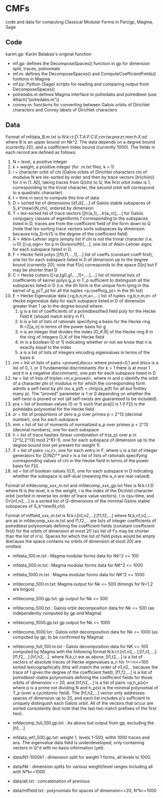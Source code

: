 CMFs
===

code and data for computing Classical Modular Forms in Pari/gp, Magma,
Sage

Code
-------

karim.gp: Karim Belabas's original function
* mf.gp: defines the DecomposeSpaces() function in gp for dimension split, traces, polnomials
* mf.m: defines the DecomposeSpaces() and ComputeCoefficientFields() funtions in Magma
* mf.py: Python (Sage) scripts for reading and comparing output from DecomposeSpaces()
* polredabs.m defines Magma interface to polredabs and polredbest (use Attach("polredabs.m"))
* conrey.m: functions for converting between Galois orbits of Dirichlet characters and Conrey labels of Dirichlet characters

Data
-------

Format of mfdata_B.m.txt is *N:k:i:t:D:T:A:F:C:E:cm:tw:pra:zr:mm:h:X:sd* where B is an upper bound on Nk^2.  The data depends on a degree bound (currently 20), and a coefficient index bound (currently 1000).  The  fields in each record are defined as follows:

 1) N = level, a positive integer
 2) k = weight, a positive integer (for .m.txt files, k > 1)
 3) i = character orbit of chi (Galois orbits of Dirichlet characters chi of modulus N are lex-sorted by order and then by trace vectors [tr(chi(n)) for n in [1..N]], taking traces from Q(chi) to Q; the first orbit index is 1, corresponding to the trivial character, the second orbit will correspond to a quadratic character).
 4) t = time in secs to compute this line of data
 5) D = sorted list of dimensions [d1,d2,...] of Galois stable subspaces of S_k^{new}(N,chi), ordered by dimension
 6) T = lex-sorted list of trace vectors [[tr(a_1),...tr(a_n)],...] for Galois conjugacy classes of eigenforms f corresponding to the subspaces listed in D, traces are from the coefficient field of the form down to Q (note that lex-sorting trace vectors sorts subspaces by dimension because tr(a_1)=tr(1) is the degree of the coefficient field)
 7) A = Atkin-Lehner signs (empty list if chi is not the trivial character (i.e. i=1)) [[<p,sign> for p in Divisors(N)],...], one list of Atkin-Lehner signs for each subspace listed in D.
 8) F = Hecke field polys [[f0,f1,...,1],...] list of coeffs (constant coeff first), one list for each subspace listed in D of dimension up to the degree bound (currently 20); note that F[n] corresponds to the space D[n] but F may be shorter than D
 9) C = Hecke cutters [[<p,[g0,g1,...,1]>,...],...] list of minimal lists of coefficients of kernel polys g_p in T_p sufficient to distinguish all the subspaces listed in D (i.e. the ith form is the unique form lying in the kernel of g_p(T_p) for all the tuples <p,coeffs(g_p)> in the ith list)
10) E = Hecke Eigenvalue data [<g,b,n,m,a>,...] list of tuples <g,b,n,m,e> of Hecke eigenvalue data for each subspace listed in D of dimension greater than 1 up to the degree bound where:
      1) g is a list of coefficients of a polredbestified field poly for the Hecke field K (should match entry in F),
      2) b is a list of lists of rationals specifying a basis for the Hecke ring R:=Z[a_n] in terms of the power basis for g
      3) n is an integer that divides the index [O_K:R] of the Hecke ring R in the ring of integers O_K of the Hecke field
      4) m is a boolean (0 or 1) indicating whether or not we know that n is exactly equal to the index
      5) a is a list of lists of integers encoding eigenvalues in terms of the basis b
11) cm = list of lists of pairs <proved,discs> where proved=0,1 and discs is a list of 0, 1, or 3 fundamental discriminants (for k > 1 there is at most 1 and it is a negative discriminant), one pair for each subspace listed in D
12) tw = list of lists of triples <m,o,proved>, where m and o identify the orbit of a character phi of modulus m for which the corresponding form admits a self-twist by phi (so a_p(f) = chi(p)a_p(f) for all but finitley many p).  The "proved" parameter is 1 or 0 depending on whether the self-twist is proved or not (all self-twists are guaranteed to be included).
13) pra = list of boolean values (0 or 1) such that pra[i] is 1 if F[i] is the polredabs polynomial for the Hecke field
14) zr = list of proportions of zero a_p over primes p < 2^13 (decimal number), one for each subspace
15) mm = list of list of moments of normalized a_p over primes p < 2^13 (decimal numbers), one for each subspace
16) h = list of trace hashes (linear combination of tr(a_p) over p in [2^12,2^13] mod 2^61-1), one for each subspace of dimension up to the degree bound (not yet present for weight 1)
17) X = list of pairs <u,v>, one for each entry in F, where u is a list of integer generators for (Z/NZ)^* and v is a list of lists of rationals specifying corresponding values of chi in the Hecke field in terms of the power basis for F[i].
18) sd = list of boolean values (0,1), one for each subspace in D indicating whether the subspace is self-dual (meaning the a_n are real-valued)

Format of mfdecomp_xxx_m.txt and mfdecomp_xxx_gp.txt files is N:k:i:t:D where N is the level, k is the weight, i is the index of the Dicihlet character orbit (sorted in reverse lex order of trace value vectors), t is cpu-time, and D=[n1,n2,...] is a sorted list of Q-dimensions of the minimal Galois stable subspaces of S_k^new(N,chi).

Format of mffield_xxx_m.txt is N:k:i:[n1,n2,...]:[f1,f2,...] where N,k,n1,n2,... are as in mfdecomp_xxx.m.txt and f1,f2,... are lists of integer coefficients of polredbest polynomials defining the coefficient fields (constant coefficient first) for the orbits of dimension at most 20 (so list of f's may be shorter than the list of n's).  Spaces for which the list of field polys would be empty (because the space contains no orbits of dimension at most 20) are omitted.

* mfdata_100.m.txt : Magma modular forms data for Nk^2 <= 100
* mfdata_500.m.txt : Magma modular forms data for NK^2 <= 1000
* mfdata_1000.m.txt : Magma modular forms data for NK^2 <= 1000

* mfdecomp_500.m.txt: Magma output for Nk <= 500 (timings for N=1,2 are bogus)
* mfdecomp_500.gp.txt: gp output for Nk <= 500
* mfdecomp_500.txt : Galois orbit decomposition data for Nk <= 500 (as independently computed by gp and Magma)

* mfdecomp_1000.gp.txt gp output for Nk <= 1000
* mfdecomp_1000.txt : Galois orbit decomposition data for Nk <= 1000 (as computed by gp, to be confirmed by Magma)

* mfdecomp_full_100.m.txt : Galois decomposition data for NK <= 100 computed by Magma with the following format N:k:i:t:[n1,n2,...]:[t1,t2,...]:[f1,f2,...]:[h1,h2,...], where N,k,i,t are as above, [t1,t2,...] is a list of vectors of absolute traces of Hecke eigenvalues a_n for 1<=n<=100 sorted lexicographically (this will match the order of n1,n2,.. because the trace of 1 gives the degree of the coefficient field), [f1,f2,...] is a list of polredbest-stable polynomials defining the coefficient fields for those orbits of dimension <= 20, and [h1,h2,...] is a list of pairs <p,h_p(x)> where p is a prime not dividing N and h_p(x) is the minimal polynomial of T_p (over a cyclotomic field).  The [h1,h2,...] vector only addresses spaces of dimension up to 20, and each list includes p's sufficient to uniquely distinguish each Galois orbit.  All of the vectors that occur are sorted consistently (but note that the last two match prefixes of the first two).

* mfdecomp_full_100.gp.txt : As above but output from gp, excluding the [h1,...]

* mfdata_wt1_500.gp.txt: weight 1, levels 1-500, withh 1000 traces and
  ans. The eigenvalue data field is underdeveloped, only containing
  vectors in Q^d with no basis information (yet).

* data/N1-1000k1 : dimension split for weight 1 forms, all levels to 1000.
* data/N*k* : dimension splits for various weight/level ranges including all with N*k<=1000
* data/all.txt : concatenation of previous
* data/mffield.txt : polynomials for spaces of dimension<=20, N*k<=1000

